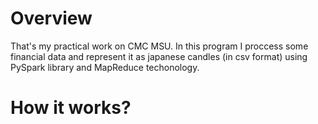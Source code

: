 # Overview
That's my practical work on CMC MSU. In this program I proccess some financial data and represent it as japanese candles (in csv format) using PySpark library and MapReduce techonology.
# How it works?
